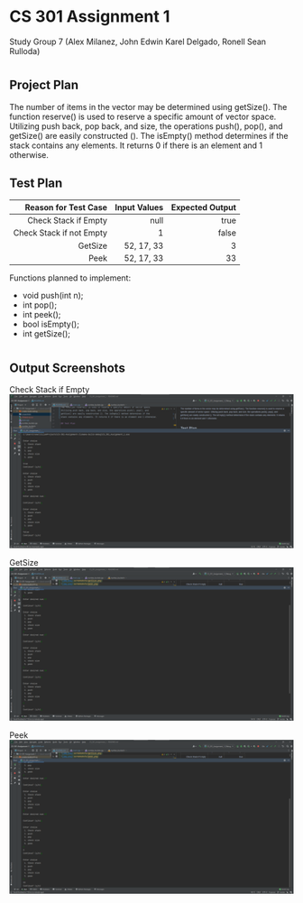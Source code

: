 # CS 301 Assignment 1
Study Group 7 (Alex Milanez, John Edwin Karel Delgado, Ronell Sean Rulloda)

#
## Project Plan

The number of items in the vector may be determined using getSize(). 
The function reserve() is used to reserve a specific amount of vector space. 
Utilizing push back, pop back, and size, the operations push(), pop(), and 
getSize() are easily constructed (). The isEmpty() method determines if the 
stack contains any elements. It returns 0 if there is an element and 1 otherwise.

## Test Plan

|     Reason for Test Case |   Input Values | Expected Output |
|-------------------------:|---------------:|----------------:|
|     Check Stack if Empty |           null |            true |
| Check Stack if not Empty |              1 |           false |
|                  GetSize |     52, 17, 33 |               3 |
|                     Peek |     52, 17, 33 |              33 |


Functions planned to implement:
* void push(int n);
* int pop();
* int peek();
* bool isEmpty();
* int getSize();

#
## Output Screenshots
Check Stack if Empty
![img1.png](screenshots/checkEmpty.png)

GetSize
![img2.png](screenshots/getSize.png)

Peek
![img3.png](screenshots/peek.png)
